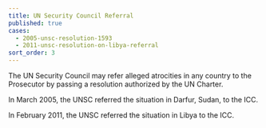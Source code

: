 ```yaml
---
title: UN Security Council Referral
published: true
cases:
  - 2005-unsc-resolution-1593
  - 2011-unsc-resolution-on-libya-referral
sort_order: 3
---
```



The UN Security Council may refer alleged atrocities in any country to the Prosecutor by passing a resolution authorized by the UN Charter.

In March 2005, the UNSC referred the situation in Darfur, Sudan, to the ICC.&nbsp;

In February 2011, the UNSC referred the situation in Libya to the ICC.

&nbsp;